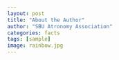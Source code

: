 ```yaml
---
layout: post
title: "About the Author"
author: "SBU Atronomy Association"
categories: facts
tags: [sample]
image: rainbow.jpg
---
```


